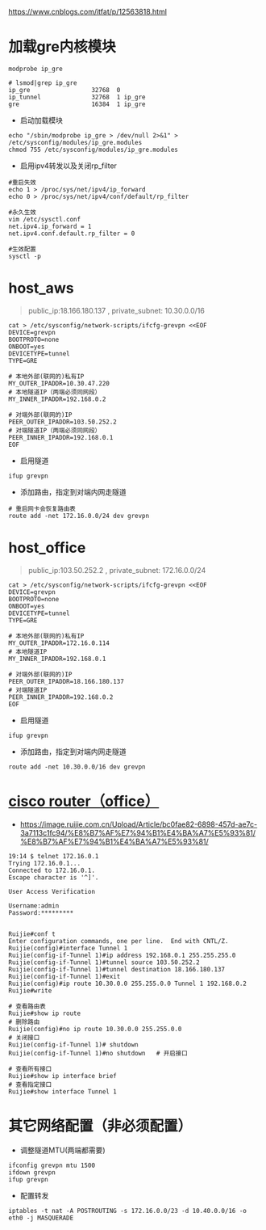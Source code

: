 https://www.cnblogs.com/itfat/p/12563818.html

# 加载gre内核模块
```
modprobe ip_gre
```
```
# lsmod|grep ip_gre
ip_gre                 32768  0
ip_tunnel              32768  1 ip_gre
gre                    16384  1 ip_gre
```

* 启动加载模块
```
echo "/sbin/modprobe ip_gre > /dev/null 2>&1" > /etc/sysconfig/modules/ip_gre.modules
chmod 755 /etc/sysconfig/modules/ip_gre.modules
```

* 启用ipv4转发以及关闭rp_filter
```
#重启失效
echo 1 > /proc/sys/net/ipv4/ip_forward
echo 0 > /proc/sys/net/ipv4/conf/default/rp_filter

#永久生效
vim /etc/sysctl.conf
net.ipv4.ip_forward = 1
net.ipv4.conf.default.rp_filter = 0

#生效配置
sysctl -p
```


# host_aws
> public_ip:18.166.180.137 , private_subnet: 10.30.0.0/16
```
cat > /etc/sysconfig/network-scripts/ifcfg-grevpn <<EOF
DEVICE=grevpn
BOOTPROTO=none
ONBOOT=yes
DEVICETYPE=tunnel
TYPE=GRE

# 本地外部(联网的)私有IP
MY_OUTER_IPADDR=10.30.47.220
# 本地隧道IP（两端必须同网段）
MY_INNER_IPADDR=192.168.0.2

# 对端外部(联网的)IP
PEER_OUTER_IPADDR=103.50.252.2
# 对端隧道IP（两端必须同网段）
PEER_INNER_IPADDR=192.168.0.1
EOF
```

* 启用隧道
```
ifup grevpn
```
* 添加路由，指定到对端内网走隧道
```
# 重启网卡会恢复路由表
route add -net 172.16.0.0/24 dev grevpn
```

# host_office
> public_ip:103.50.252.2 , private_subnet: 172.16.0.0/24
```
cat > /etc/sysconfig/network-scripts/ifcfg-grevpn <<EOF
DEVICE=grevpn
BOOTPROTO=none
ONBOOT=yes
DEVICETYPE=tunnel
TYPE=GRE

# 本地外部(联网的)私有IP
MY_OUTER_IPADDR=172.16.0.114
# 本地隧道IP
MY_INNER_IPADDR=192.168.0.1

# 对端外部(联网的)IP
PEER_OUTER_IPADDR=18.166.180.137
# 对端隧道IP
PEER_INNER_IPADDR=192.168.0.2
EOF
```

* 启用隧道
```
ifup grevpn
```

* 添加路由，指定到对端内网走隧道
```
route add -net 10.30.0.0/16 dev grevpn
```


# [cisco router（office）](https://image.ruijie.com.cn/Upload/Article/bc0fae82-6898-457d-ae7c-3a7113c1fc94/%E8%B7%AF%E7%94%B1%E4%BA%A7%E5%93%81/%E8%B7%AF%E7%94%B1%E4%BA%A7%E5%93%81/2018092015001400267.html)
* https://image.ruijie.com.cn/Upload/Article/bc0fae82-6898-457d-ae7c-3a7113c1fc94/%E8%B7%AF%E7%94%B1%E4%BA%A7%E5%93%81/%E8%B7%AF%E7%94%B1%E4%BA%A7%E5%93%81/
```
19:14 $ telnet 172.16.0.1
Trying 172.16.0.1...
Connected to 172.16.0.1.
Escape character is '^]'.

User Access Verification

Username:admin
Password:*********


Ruijie#conf t
Enter configuration commands, one per line.  End with CNTL/Z.
Ruijie(config)#interface Tunnel 1
Ruijie(config-if-Tunnel 1)#ip address 192.168.0.1 255.255.255.0
Ruijie(config-if-Tunnel 1)#tunnel source 103.50.252.2
Ruijie(config-if-Tunnel 1)#tunnel destination 18.166.180.137
Ruijie(config-if-Tunnel 1)#exit
Ruijie(config)#ip route 10.30.0.0 255.255.0.0 Tunnel 1 192.168.0.2 
Ruijie#write
```
```
# 查看路由表
Ruijie#show ip route
# 删除路由
Ruijie(config)#no ip route 10.30.0.0 255.255.0.0
# 关闭接口
Ruijie(config-if-Tunnel 1)# shutdown
Ruijie(config-if-Tunnel 1)#no shutdown   # 开启接口

# 查看所有接口
Ruijie#show ip interface brief
# 查看指定接口
Ruijie#show interface Tunnel 1
```


# 其它网络配置（非必须配置）
* 调整隧道MTU(两端都需要)
```
ifconfig grevpn mtu 1500
ifdown grevpn
ifup grevpn
```

* 配置转发
```
iptables -t nat -A POSTROUTING -s 172.16.0.0/23 -d 10.40.0.0/16 -o eth0 -j MASQUERADE
```
